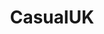 ---
title: CasualUK
crosslinks:
- AskReddit
- london
- unitedkingdom
- food
- AskUK
- funny
- soccer
- autotldr
- livven
- videos
- WeWantPlates
- MapPorn
- europe
- Fitness
- pics
- PS4
- OutOfTheLoop
- ireland
- shittyfoodporn
- cars
---
